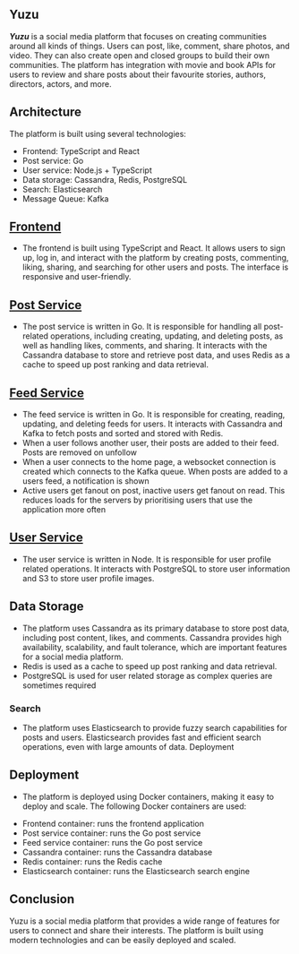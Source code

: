 ## Yuzu

***Yuzu*** is a social media platform that focuses on creating communities around all kinds of things. Users can post, like, comment, share photos, and video. They can also create open and closed groups to build their own communities. The platform has integration with movie and book APIs for users to review and share posts about their favourite stories, authors, directors, actors, and more.

## Architecture

The platform is built using several technologies:

* Frontend: TypeScript and React
* Post service: Go
* User service: Node.js + TypeScript
* Data storage: Cassandra, Redis, PostgreSQL
* Search: Elasticsearch
* Message Queue: Kafka

## [Frontend](https://github.com/cal1co/yuzu)

- The frontend is built using TypeScript and React. It allows users to sign up, log in, and interact with the platform by creating posts, commenting, liking, sharing, and searching for other users and posts. The interface is responsive and user-friendly.

## [Post Service](https://github.com/cal1co/yuzu-posthandler)

- The post service is written in Go. It is responsible for handling all post-related operations, including creating, updating, and deleting posts, as well as handling likes, comments, and sharing. It interacts with the Cassandra database to store and retrieve post data, and uses Redis as a cache to speed up post ranking and data retrieval.

## [Feed Service](https://github.com/cal1co/yuzu-feed)

- The feed service is written in Go. It is responsible for creating, reading, updating, and deleting feeds for users. It interacts with Cassandra and Kafka to fetch posts and sorted and stored with Redis. 
- When a user follows another user, their posts are added to their feed. Posts are removed on unfollow
- When a user connects to the home page, a websocket connection is created which connects to the Kafka queue. When posts are added to a users feed, a notification is shown
- Active users get fanout on post, inactive users get fanout on read. This reduces loads for the servers by prioritising users that use the application more often 

## [User Service](https://github.com/cal1co/yuzu-login)

- The user service is written in Node. It is responsible for user profile related operations. It interacts with PostgreSQL to store user information and S3 to store user profile images.


## Data Storage

- The platform uses Cassandra as its primary database to store post data, including post content, likes, and comments. Cassandra provides high availability, scalability, and fault tolerance, which are important features for a social media platform. 
- Redis is used as a cache to speed up post ranking and data retrieval.
- PostgreSQL is used for user related storage as complex queries are sometimes required 

### Search

- The platform uses Elasticsearch to provide fuzzy search capabilities for posts and users. Elasticsearch provides fast and efficient search operations, even with large amounts of data.
Deployment

## Deployment

- The platform is deployed using Docker containers, making it easy to deploy and scale. The following Docker containers are used:

* Frontend container: runs the frontend application
* Post service container: runs the Go post service
* Feed service container: runs the Go post service
* Cassandra container: runs the Cassandra database
* Redis container: runs the Redis cache
* Elasticsearch container: runs the Elasticsearch search engine

## Conclusion

Yuzu is a social media platform that provides a wide range of features for users to connect and share their interests. The platform is built using modern technologies and can be easily deployed and scaled.